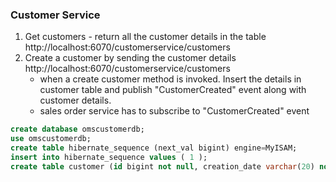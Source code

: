 ### Customer Service

1. Get customers - return all the customer details in the table
   http://localhost:6070/customerservice/customers
2. Create a customer by sending the customer details
   http://localhost:6070/customerservice/customers
   - when a create customer method is invoked. Insert the details in customer table and publish "CustomerCreated" event along with customer details.
   - sales order service has to subscribe to "CustomerCreated" event 

```SQL
create database omscustomerdb;
use omscustomerdb;
create table hibernate_sequence (next_val bigint) engine=MyISAM;
insert into hibernate_sequence values ( 1 );
create table customer (id bigint not null, creation_date varchar(20) not null, email varchar(50) not null, first_name varchar(50) not null, last_name varchar(50) not null, primary key (id)) engine=MyISAM;

```

<script data-name="BMC-Widget" src="https://cdnjs.buymeacoffee.com/1.0.0/widget.prod.min.js" data-id="praveenoruganti" data-description="Support me on Buy me a coffee!" data-message="Thank you for visiting. You can now buy me a coffee!" data-color="#5F7FFF" data-position="Right" data-x_margin="18" data-y_margin="18"></script>



